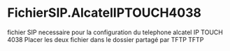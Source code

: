 # FichierSIP.AlcatelIPTOUCH4038
fichier SIP necessaire pour la configuration du telephone alcatel IP TOUCH 4038
Placer les deux fichier dans le dossier partagé par TFTP TFTP
